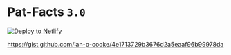# Pat-Facts `3.0`

[![Deploy to Netlify](https://www.netlify.com/img/deploy/button.svg)](https://app.netlify.com/start/deploy?repository=https://github.com/prp1277/Pat-Facts)

https://gist.github.com/ian-p-cooke/4e1713729b3676d2a5eaaf96b99978da
